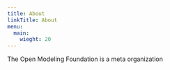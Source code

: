 ```yaml
---
title: About
linkTitle: About
menu:
  main:
    wieght: 20
---
```


The Open Modeling Foundation is a meta organization
